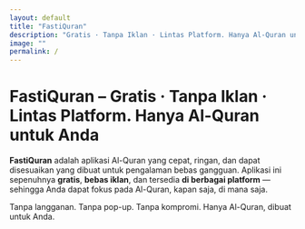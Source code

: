 ```yaml
---
layout: default
title: "FastiQuran"
description: "Gratis · Tanpa Iklan · Lintas Platform. Hanya Al-Quran untuk Anda"
image: ""
permalink: /
---
```


# FastiQuran – Gratis · Tanpa Iklan · Lintas Platform. Hanya Al-Quran untuk Anda

**FastiQuran** adalah aplikasi Al-Quran yang cepat, ringan, dan dapat disesuaikan yang dibuat untuk pengalaman bebas gangguan. Aplikasi ini sepenuhnya **gratis**, **bebas iklan**, dan tersedia **di berbagai platform** — sehingga Anda dapat fokus pada Al-Quran, kapan saja, di mana saja.

Tanpa langganan. Tanpa pop-up. Tanpa kompromi. Hanya Al-Quran, dibuat untuk Anda.
